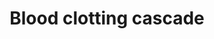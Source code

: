 ---
annotations:
- id: PW:0000474
  parent: regulatory pathway
  type: Pathway Ontology
  value: coagulation cascade pathway
authors:
- Mkutmon
- MaintBot
- Eweitz
- Egonw
- Khanspers
citedin: ''
communities: []
description: 'Coagulation is a complex process by which blood forms clots. It is an
  important part of hemostasis (the cessation of blood loss from a damaged vessel),
  wherein a damaged blood vessel wall is covered by a platelet and fibrin-containing
  clot to stop bleeding and begin repair of the damaged vessel. Disorders of coagulation
  can lead to an increased risk of bleeding (hemorrhage) or clotting (thrombosis).  Source:
  [Wikipedia](https://en.wikipedia.org/wiki/Coagulation)'
last-edited: 2025-02-27
ndex: null
organisms:
- Bos taurus
redirect_from:
- /index.php/Pathway:WP3251
- /instance/WP3251
- /instance/WP3251_r136906
revision: r136906
schema-jsonld:
- '@context': https://schema.org/
  '@id': https://wikipathways.github.io/pathways/WP3251.html
  '@type': Dataset
  creator:
    '@type': Organization
    name: WikiPathways
  description: 'Coagulation is a complex process by which blood forms clots. It is
    an important part of hemostasis (the cessation of blood loss from a damaged vessel),
    wherein a damaged blood vessel wall is covered by a platelet and fibrin-containing
    clot to stop bleeding and begin repair of the damaged vessel. Disorders of coagulation
    can lead to an increased risk of bleeding (hemorrhage) or clotting (thrombosis).  Source:
    [Wikipedia](https://en.wikipedia.org/wiki/Coagulation)'
  keywords:
  - F10
  - F11
  - F12
  - F13B
  - F2
  - F7
  - F8
  - F9
  - FGB
  - FGG
  - Fibrin
  - KLK1
  - KLKB1
  - PLAT
  - PLAU
  - PLG
  - SERPINB2
  - SERPINE1
  - SERPINF2
  - VWF
  - Zinc
  license: CC0
  name: Blood clotting cascade
seo: CreativeWork
title: Blood clotting cascade
wpid: WP3251
---